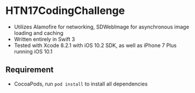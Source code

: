 # HTN17CodingChallenge
- Utilizes Alamofire for networking, SDWebImage for asynchronous image loading and caching
- Written entirely in Swift 3 
- Tested with Xcode 8.2.1 with iOS 10.2 SDK, as well as iPhone 7 Plus running iOS 10.1

## Requirement
- CocoaPods, run `pod install` to install all dependencies
